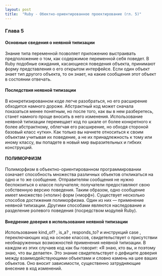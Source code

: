 ```yaml
---
layout: post
title:  "Ruby - Обектно-ориентированное проектирование (гл. 5)"
---
```

### Глава 5
#### Основные сведения о неявной типизации
Знание типа переменной позволяет приложению выстраивать предположение о том, как содержимое переменной себя поведет. В Ruby подобные ожидания, касающиеся поведения объекта, принимают форму представления о его открытом интерфейсе. Если один объект знает тип другого объекта, то он знает, на какие сообщения этот объект в состоянии отвечать.

#### Последствия неявной типизации
В конкретизированном коде легче разобраться, но его расширение обходится намного дороже. Абстрактный код может сначала показаться менее понятным, но после того, как вы в нем разберетесь, станет намного проще вносить в него изменения. Использование неявной типизации перемещает код по шкале от более конкретного к более абстрактному, облегчая его расширение, но обходя стороной базовый класс «утки». Как только вы начнете относиться к своим объектам учитывая их поведение, а не их принадлежность к тому или иному классу, вы попадете в новый мир выразительных и гибких конструкций.

#### ПОЛИМОРФИЗМ
Полиморфизм в объектно-ориентированном программировании означает способность множества различных объектов откликаться на одно и то же сообщение. Отправителям сообщения не нужно беспокоиться о классе получателя; получатели предоставляют свою собственную версию поведения. Таким образом, одно сообщение имеет множество («поли») форм («морф»).
Существует несколько способов достижения полиморфизма. Один из них — применение неявной типизации. Другими способами являются наследование и разделение ролевого поведения (посредством модулей Ruby).

#### Внедрение доверия в использование неявной типизации
Использование kind_of? , is_a? , responds_to? и инструкций case , переключающих код на основе классов, свидетельствует о присутствии необнаруженных возможностей применения неявной типизации. В каждом из этих случаев код как бы говорит: «Я знаю, кто вы, и поэтому знаю, что вы делаете». Это знание свидетельствует о дефиците доверия между взаимодействующими объектами и словно камень на шее ваших объектов. Оно вносит зависимости, существенно затрудняющие внесение в код изменений.
